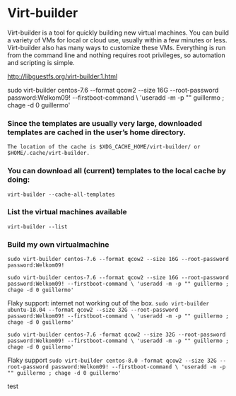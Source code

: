 # Virt-builder

Virt-builder is a tool for quickly building new virtual machines. You can build a variety of VMs for local or cloud use, usually within a few minutes or less. Virt-builder also has many ways to customize these VMs. Everything is run from the command line and nothing requires root privileges, so automation and scripting is simple.

http://libguestfs.org/virt-builder.1.html

sudo virt-builder centos-7.6 --format qcow2 --size 16G --root-password password:Welkom09! --firstboot-command \ 'useradd -m -p "" guillermo ; chage -d 0 guillermo'
### Since the templates are usually very large, downloaded templates are cached in the user’s home directory.

`The location of the cache is $XDG_CACHE_HOME/virt-builder/ or $HOME/.cache/virt-builder.`

### You can download all (current) templates to the local cache by doing:

`virt-builder --cache-all-templates`

### List the virtual machines available

`virt-builder --list`

### Build my own virtualmachine

`sudo virt-builder centos-7.6 --format qcow2 --size 16G --root-password password:Welkom09!`

`sudo virt-builder centos-7.6 --format qcow2 --size 16G --root-password password:Welkom09! --firstboot-command \ 'useradd -m -p "" guillermo ; chage -d 0 guillermo'`

Flaky support: internet not working out of the box.
`sudo virt-builder ubuntu-18.04 --format qcow2 --size 32G --root-password password:Welkom09! --firstboot-command \ 'useradd -m -p "" guillermo ; chage -d 0 guillermo'`

`sudo virt-builder centos-7.6 -format qcow2 --size 32G --root-password password:Welkom09! --firstboot-command \ 'useradd -m -p "" guillermo ; chage -d 0 guillermo'`

Flaky support
`sudo virt-builder centos-8.0 -format qcow2 --size 32G --root-password password:Welkom09! --firstboot-command \ 'useradd -m -p "" guillermo ; chage -d 0 guillermo'`

test